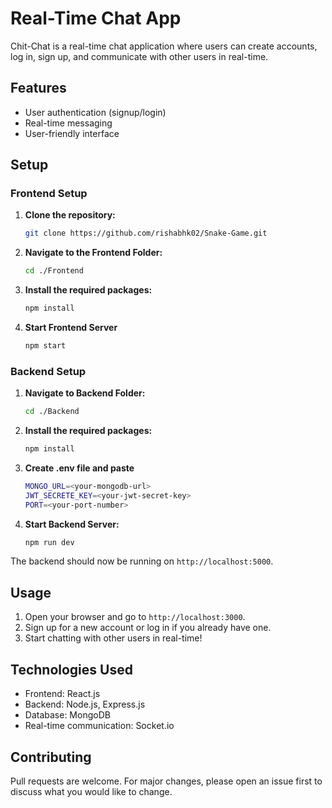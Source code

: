 # Real-Time Chat App

Chit-Chat is a real-time chat application where users can create accounts, log in, sign up, and communicate with other users in real-time.

## Features
- User authentication (signup/login)
- Real-time messaging
- User-friendly interface

## Setup

### Frontend Setup

1. **Clone the repository:**
   ```bash
   git clone https://github.com/rishabhk02/Snake-Game.git
2. **Navigate to the Frontend Folder:** 
   ```bash
   cd ./Frontend
3. **Install the required packages:**
   ```bash
   npm install
4. **Start Frontend Server**
   ```bash
   npm start

### Backend Setup
1. **Navigate to Backend Folder:**
   ```bash
   cd ./Backend
2. **Install the required packages:**
   ```bash
   npm install
3. **Create .env file and paste**
   ```bash
   MONGO_URL=<your-mongodb-url>
   JWT_SECRETE_KEY=<your-jwt-secret-key>
   PORT=<your-port-number>
   ```
4. **Start Backend Server:**
   ```bash
   npm run dev

The backend should now be running on `http://localhost:5000`.

## Usage
1. Open your browser and go to `http://localhost:3000`.
2. Sign up for a new account or log in if you already have one.
3. Start chatting with other users in real-time!

## Technologies Used

- Frontend: React.js
- Backend: Node.js, Express.js
- Database: MongoDB
- Real-time communication: Socket.io

## Contributing

Pull requests are welcome. For major changes, please open an issue first to discuss what you would like to change.
